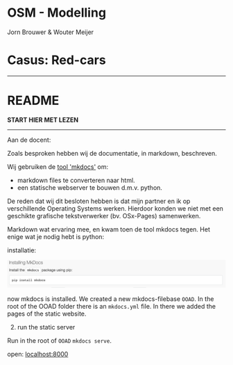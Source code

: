 # OSM - Modelling
Jorn Brouwer & Wouter Meijer
# Casus: Red-cars
---

# README


**START HIER MET LEZEN**

---

Aan de docent:



Zoals besproken hebben wij de documentatie, in markdown, beschreven.

Wij gebruiken de [tool 'mkdocs'](http://www.mkdocs.org/#installation) om:
  - markdown files te converteren naar html.
  - een statische webserver te bouwen d.m.v. python.

De reden dat wij dit besloten hebben is dat mijn partner en ik op verschillende Operating Systems werken. Hierdoor konden we niet met een geschikte grafische tekstverwerker (bv. OSx-Pages) samenwerken.



Markdown wat ervaring mee, en kwam toen de tool mkdocs tegen. Het enige wat je nodig hebt is python:

installatie:

![1. ](assets/markdown-img-paste-20171102212619818.png)

now mkdocs is installed. We created a new mkdocs-filebase ```OOAD```. In the root of the OOAD folder there is an ```mkdocs.yml``` file. In there we added the pages of the static website.

2. run the static server

Run in the root of ```OOAD``` ```mkdocs serve```.

open: [localhost:8000](127.0.0.1:8000)

